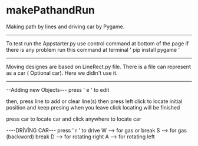# makePathandRun
Making path by lines and driving car by Pygame.

----------------------------------------------

To test run the Appstarter.py use control command at bottom of the page
if there is any problem run this command at terminal ' pip install pygame ' 

----------------------------------------------

Moving designes are based on LineRect.py file.
There is a file can represent as a car ( Optional car). Here we didin't use it. 

----------------------------------------------
--Adding new Objects---
press ' e ' to edit

then,
press line to add or clear line(s)
    then press left click to locate initial position and keep presing when you leave click locating will be finished
    
press car to locate car
  and click anywhere to locate car

----DRİVİNG CAR---
press ' r ' to drive
W --> for gas or break
S --> for gas (backword) break
D --> for rotating right
A --> for rotating left
